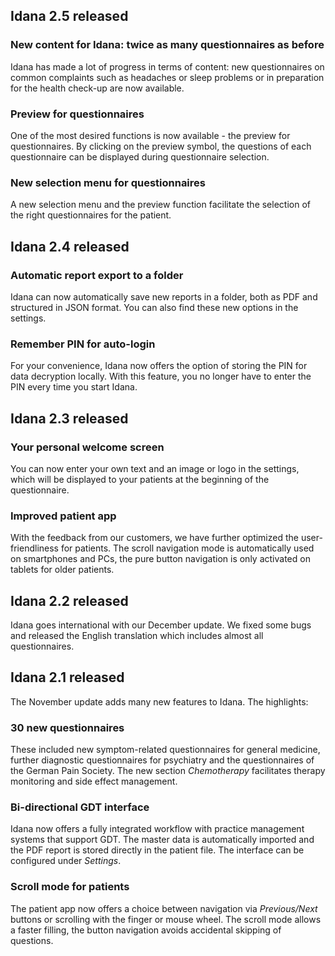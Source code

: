 ## Idana 2.5 released

### New content for Idana: twice as many questionnaires as before
Idana has made a lot of progress in terms of content: new questionnaires on common complaints such as headaches or sleep problems or in preparation for the health check-up are now available.

### Preview for questionnaires
One of the most desired functions is now available - the preview for questionnaires. By clicking on the preview symbol, the questions of each questionnaire can be displayed during questionnaire selection. 

### New selection menu for questionnaires
A new selection menu and the preview function facilitate the selection of the right questionnaires for the patient.

## Idana 2.4 released

### Automatic report export to a folder
Idana can now automatically save new reports in a folder, both as PDF and structured in JSON format. You can also find these new options in the settings.

### Remember PIN for auto-login
For your convenience, Idana now offers the option of storing the PIN for data decryption locally. With this feature, you no longer have to enter the PIN every time you start Idana.

## Idana 2.3 released

### Your personal welcome screen
You can now enter your own text and an image or logo in the settings, which will be displayed to your patients at the beginning of the questionnaire.

### Improved patient app
With the feedback from our customers, we have further optimized the user-friendliness for patients. The scroll navigation mode is automatically used on smartphones and PCs, the pure button navigation is only activated on tablets for older patients.

## Idana 2.2 released
Idana goes international with our December update. We fixed some bugs and released the English translation which includes almost all questionnaires.

## Idana 2.1 released
The November update adds many new features to Idana. The highlights:

### 30 new questionnaires
These included new symptom-related questionnaires for general medicine, further diagnostic questionnaires for psychiatry and the questionnaires of the German Pain Society. The new section *Chemotherapy* facilitates therapy monitoring and side effect management.

### Bi-directional GDT interface
Idana now offers a fully integrated workflow with practice management systems that support GDT. The master data is automatically imported and the PDF report is stored directly in the patient file. The interface can be configured under *Settings*.

### Scroll mode for patients
The patient app now offers a choice between navigation via *Previous/Next* buttons or scrolling with the finger or mouse wheel. The scroll mode allows a faster filling, the button navigation avoids accidental skipping of questions.  
